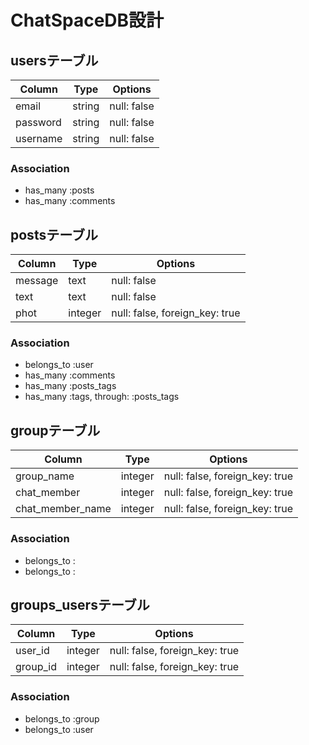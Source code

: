 # ChatSpaceDB設計
## usersテーブル
|Column|Type|Options|
|------|----|-------|
|email|string|null: false|
|password|string|null: false|
|username|string|null: false|
### Association
- has_many :posts
- has_many :comments

## postsテーブル
|Column|Type|Options|
|------|----|-------|
|message|text|null: false|
|text|text|null: false|
|phot|integer|null: false, foreign_key: true|
### Association
- belongs_to :user
- has_many :comments
- has_many :posts_tags
- has_many  :tags,  through:  :posts_tags

## groupテーブル
|Column|Type|Options|
|------|----|-------|
|group_name|integer|null: false, foreign_key: true|
|chat_member|integer|null: false, foreign_key: true|
|chat_member_name|integer|null: false, foreign_key: true|
### Association
- belongs_to :
- belongs_to :

## groups_usersテーブル
|Column|Type|Options|
|------|----|-------|
|user_id|integer|null: false, foreign_key: true|
|group_id|integer|null: false, foreign_key: true|

### Association
- belongs_to :group
- belongs_to :user